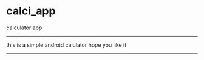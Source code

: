 # calci_app
calculator app
**************************************
this is a simple android calulator 
hope you like it
**************************************
